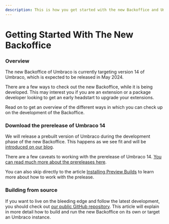 ```yaml
---
description: This is how you get started with the new Backoffice and Umbraco 14.
---
```


# Getting Started With The New Backoffice

### Overview

The new Backoffice of Umbraco is currently targeting version 14 of Umbraco, which is expected to be released in May 2024.

There are a few ways to check out the new Backoffice, while it is being developed. This may interest you if you are an extension or a package developer looking to get an early headstart to upgrade your extensions.

Read on to get an overview of the different ways in which you can check up on the development of the Backoffice.

### Download the prerelease of Umbraco 14

We will release a prebuilt version of Umbraco during the development phase of the new Backoffice. This happens as we see fit and will be [introduced on our blog](https://umbraco.com/blog).

There are a few caveats to working with the prerelease of Umbraco 14. [You can read much more about the prereleases here](alpha-release.md).

You can also skip directly to the article [Installing Preview Builds](../../fundamentals/setup/installation/installing-preview-builds.md) to learn more about how to work with the prelease.

### Building from source

If you want to live on the bleeding edge and follow the latest development, you should check out [our public GitHub repository](https://github.com/umbraco/Umbraco.CMS.Backoffice). This article will explain in more detail how to build and run the new Backoffice on its own or target an Umbraco instance.
